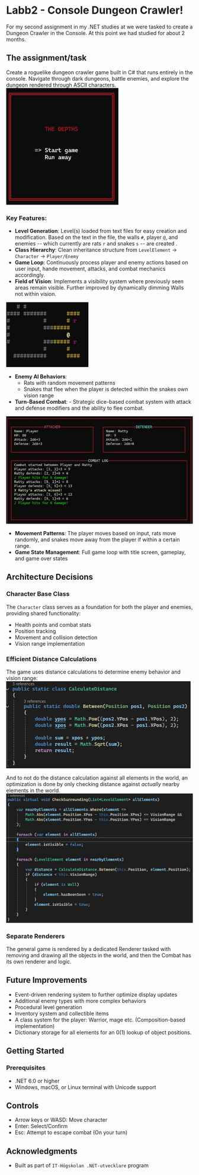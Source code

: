 # Labb2 - Console Dungeon Crawler!

For my second assignment in my .NET studies at we were tasked to create a Dungeon Crawler in the Console. At this point we had studied for about 2 months.

## The assignment/task

Create a roguelike dungeon crawler game built in C# that runs entirely in the console. Navigate through dark dungeons, battle enemies, and explore the dungeon rendered through ASCII characters.
<img src="GitImages/StartGame.jpg" alt="Start-game screen." >

### Key Features:

* **Level Generation**: Level(s) loaded from text files for easy creation and modification. Based on the text in the file, the walls `#`, player `@`, and enemies -- which currently are rats `r` and snakes `s` -- are created .
* **Class Hierarchy**: Clean inheritance structure from `LevelElement` → `Character` → `Player/Enemy`
* **Game Loop**: Continuously process player and enemy actions based on user input, hande movement, attacks, and combat mechanics accordingly.
* **Field of Vision**: Implements a visibility system where previously seen areas remain visible. Further improved by dynamically dimming Walls not within vision.
  
<img src="GitImages/VisionRange.jpg" alt="Showcasing the vision range in-game." >

*   **Enemy AI Behaviors**:
    -   Rats with random movement patterns
    -   Snakes that flee when the player is detected within the snakes own vision range
* **Turn-Based Combat**: -   Strategic dice-based combat system with attack and defense modifiers and the ability to flee combat.

<img src="GitImages/Combat.jpg" alt="Combat happening in the game." >

* **Movement Patterns**: The player moves based on input, rats move randomly, and snakes move away from the player if within a certain range.
* **Game State Management**: Full game loop with title screen, gameplay, and game over states

## Architecture Decisions

### Character Base Class

The `Character` class serves as a foundation for both the player and enemies, providing shared functionality:

-   Health points and combat stats
-   Position tracking
-   Movement and collision detection
-   Vision range implementation


### Efficient Distance Calculations

The game uses distance calculations to determine enemy behavior and vision range:
<img src="GitImages/DistanceCalc.jpg" alt="Pythagoras theorem for distance calculation." >

And to not do the distance calculation against all elements in the world, an optimization is done by only checking distance against *actually* nearby elements in the world.
<img src="GitImages/CheckSurrounding.jpg" alt="Apply the distance calculation." >

### Separate Renderers
The general game is rendered by a dedicated Renderer tasked with removing and drawing all the objects in the world, and then the Combat has its own renderer and logic.


## Future Improvements

-   Event-driven rendering system to further optimize display updates
-   Additional enemy types with more complex behaviors
-   Procedural level generation
-   Inventory system and collectible items
-   A class system for the player: Warrior, mage etc. (Composition-based implementation)
-   Dictionary storage for all elements for an 0(1) lookup of object positions.

## Getting Started

### Prerequisites

-   .NET 6.0 or higher
-   Windows, macOS, or Linux terminal with Unicode support

## Controls

-   Arrow keys or WASD: Move character
-   Enter: Select/Confirm
-   Esc: Attempt to escape combat (On your turn)

## Acknowledgments

-   Built as part of `IT-Högskolan .NET-utvecklare` program